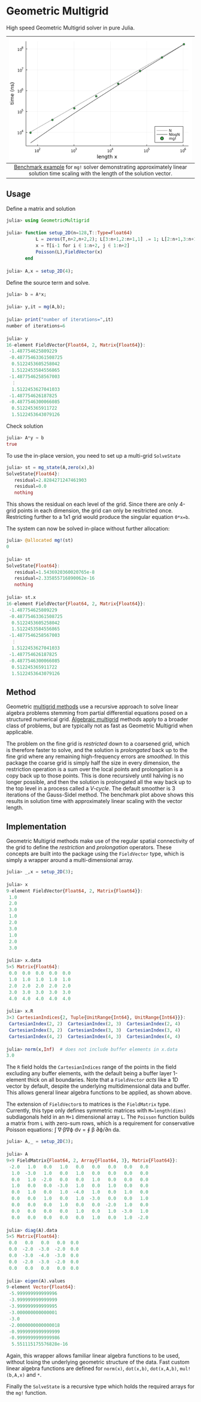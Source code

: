 # Geometric Multigrid

High speed Geometric Multigrid solver in pure Julia.

| ![mg solver benchmark](benchmark/MGscaling.png) | 
|:--:| 
| [Benchmark example](benchmark/benchmark.jl) for `mg!` solver demonstrating approximately linear solution time scaling with the length of the solution vector.|

## Usage

Define a matrix and solution
```julia
julia> using GeometricMultigrid

julia> function setup_2D(n=128,T::Type=Float64)
           L = zeros(T,n+2,n+2,2); L[3:n+1,2:n+1,1] .= 1; L[2:n+1,3:n+1,2] .= 1; 
           x = T[i-1 for i ∈ 1:n+2, j ∈ 1:n+2]
           Poisson(L),FieldVector(x)
       end

julia> A,x = setup_2D(4);
```

Define the source term and solve.
```julia
julia> b = A*x;

julia> y,it = mg(A,b);

julia> print("number of iterations=",it)
number of iterations=6

julia> y
16-element FieldVector{Float64, 2, Matrix{Float64}}:
 -1.487754625809229
 -0.48775463361508725
  0.5122453605258042
  1.5122453584556865
 -1.4877546258567003
  ⋮
  1.5122453627041033
 -1.487754626187825
 -0.4877546300066085
  0.512245365911722
  1.5122453643079126
```

Check solution
```julia
julia> A*y ≈ b
true
```

To use the in-place version, you need to set up a multi-grid `SolveState`
```julia
julia> st = mg_state(A,zero(x),b)
SolveState{Float64}:
   residual=2.8284271247461903
   residual=0.0
   nothing
```
This shows the residual on each level of the grid. Since there are only 4-grid points in each dimension, the grid can only be resitricted once. Restricting further to a 1x1 grid would produce the singular equation `0*x=b`. 

The system can now be solved in-place without further allocation:
```julia
julia> @allocated mg!(st)
0

julia> st
SolveState{Float64}:
   residual=1.5436920360020765e-8
   residual=2.335855716890062e-16
   nothing

julia> st.x
16-element FieldVector{Float64, 2, Matrix{Float64}}:
 -1.487754625809229
 -0.48775463361508725
  0.5122453605258042
  1.5122453584556865
 -1.4877546258567003
  ⋮
  1.5122453627041033
 -1.487754626187825
 -0.4877546300066085
  0.512245365911722
  1.5122453643079126
```

## Method

Geometric [multigrid methods](https://en.wikipedia.org/wiki/Multigrid_method) use a recursive approach to solve linear algebra problems stemming from partial differential equations posed on a structured numerical grid. [Algebraic multigrid](https://github.com/JuliaLinearAlgebra/AlgebraicMultigrid.jl) methods apply to a broader class of problems, but are typically not as fast as Geometric Multigrid when applicable. 

The problem on the fine grid is _restricted_ down to a coarsened grid, which is therefore faster to solve, and the solution is _prolongated_ back up to the fine grid where any remaining high-frequency errors are _smoothed_. In this package the coarse grid is simply half the size in every dimension, the restriction operation is a sum over the local points and prolongation is a copy back up to those points. This is done recursively until halving is no longer possible, and then the solution is prolongated all the way back up to the top level in a process called a _V-cycle_. The default smoother is 3 iterations of the Gauss-Sidel method. The benchmark plot above shows this results in solution time with approximately linear scaling with the vector length.

## Implementation

Geometric Multigrid methods make use of the regular spatial connectivity of the grid to define the _restriction_ and _prolongation_ operators. These concepts are built into the package using the `FieldVector` type, which is simply a wrapper around a multi-dimensional array. 
```julia
julia> _,x = setup_2D(3);

julia> x
9-element FieldVector{Float64, 2, Matrix{Float64}}:
 1.0
 2.0
 3.0
 1.0
 2.0
 3.0
 1.0
 2.0
 3.0

julia> x.data
5×5 Matrix{Float64}:
 0.0  0.0  0.0  0.0  0.0
 1.0  1.0  1.0  1.0  1.0
 2.0  2.0  2.0  2.0  2.0
 3.0  3.0  3.0  3.0  3.0
 4.0  4.0  4.0  4.0  4.0

julia> x.R
3×3 CartesianIndices{2, Tuple{UnitRange{Int64}, UnitRange{Int64}}}:
 CartesianIndex(2, 2)  CartesianIndex(2, 3)  CartesianIndex(2, 4)
 CartesianIndex(3, 2)  CartesianIndex(3, 3)  CartesianIndex(3, 4)
 CartesianIndex(4, 2)  CartesianIndex(4, 3)  CartesianIndex(4, 4)

julia> norm(x,Inf)  # does not include buffer elements in x.data
3.0
```
The `R` field holds the `CartesianIndices` range of the points in the field excluding any buffer elements, with the default being a buffer layer 1-element thick on all boundaries. Note that a `FieldVector` _acts_ like a 1D vector by default, despite the underlying multidimensional data and buffer. This allows general linear algebra functions to be applied, as shown above.

The extension of `FieldVector`s to matrices is the `FieldMatrix` type. Currently, this type only defines symmetric matrices with `M=length(dims)` subdiagonals held in an `M+1` dimensional array `L`. The `Poisson` function builds a matrix from `L` with zero-sum rows, which is a requirement for conservative Poisson equations: ∫ ∇⋅β∇ϕ dv = ∮ β ∂ϕ/∂n da.
```julia
julia> A,_ = setup_2D(3);

julia> A
9×9 FieldMatrix{Float64, 2, Array{Float64, 3}, Matrix{Float64}}:
 -2.0   1.0   0.0   1.0   0.0   0.0   0.0   0.0   0.0
  1.0  -3.0   1.0   0.0   1.0   0.0   0.0   0.0   0.0
  0.0   1.0  -2.0   0.0   0.0   1.0   0.0   0.0   0.0
  1.0   0.0   0.0  -3.0   1.0   0.0   1.0   0.0   0.0
  0.0   1.0   0.0   1.0  -4.0   1.0   0.0   1.0   0.0
  0.0   0.0   1.0   0.0   1.0  -3.0   0.0   0.0   1.0
  0.0   0.0   0.0   1.0   0.0   0.0  -2.0   1.0   0.0
  0.0   0.0   0.0   0.0   1.0   0.0   1.0  -3.0   1.0
  0.0   0.0   0.0   0.0   0.0   1.0   0.0   1.0  -2.0

julia> diag(A).data
5×5 Matrix{Float64}:
 0.0   0.0   0.0   0.0  0.0
 0.0  -2.0  -3.0  -2.0  0.0
 0.0  -3.0  -4.0  -3.0  0.0
 0.0  -2.0  -3.0  -2.0  0.0
 0.0   0.0   0.0   0.0  0.0

julia> eigen(A).values
9-element Vector{Float64}:
 -5.999999999999996
 -3.999999999999999
 -3.999999999999995
 -3.000000000000001
 -3.0
 -2.0000000000000018
 -0.9999999999999999
 -0.9999999999999986
  5.551115175576828e-16
```
Again, this wrapper allows familiar linear algebra functions to be used, without losing the underlying geometric structure of the data. Fast custom linear algebra functions are defined for `norm(x)`, `dot(x,b)`, `dot(x,A,b)`, `mul!(b,A,x)` and `*`.

Finally the `SolveState` is a recursive type which holds the required arrays for the `mg!` function. 
